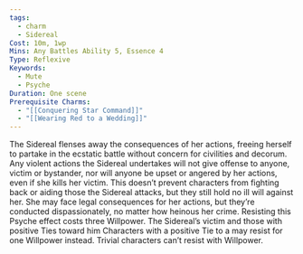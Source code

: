 ```yaml
---
tags:
  - charm
  - Sidereal
Cost: 10m, 1wp
Mins: Any Battles Ability 5, Essence 4
Type: Reflexive
Keywords:
  - Mute
  - Psyche
Duration: One scene
Prerequisite Charms:
  - "[[Conquering Star Command]]"
  - "[[Wearing Red to a Wedding]]"
---
```

The Sidereal flenses away the consequences of her actions, freeing herself to partake in the ecstatic battle without concern for civilities and decorum. Any violent actions the Sidereal undertakes will not give offense to anyone, victim or bystander, nor will anyone be upset or angered by her actions, even if she kills her victim. This doesn’t prevent characters from fighting back or aiding those the Sidereal attacks, but they still hold no ill will against her. She may face legal consequences for her actions, but they’re conducted dispassionately, no matter how heinous her crime. Resisting this Psyche effect costs three Willpower. The Sidereal’s victim and those with positive Ties toward him Characters with a positive Tie to a may resist for one Willpower instead. Trivial characters can’t resist with Willpower. 